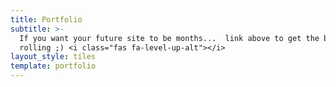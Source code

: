 ```yaml
---
title: Portfolio
subtitle: >-
  If you want your future site to be months...  link above to get the ball
  rolling ;) <i class="fas fa-level-up-alt"></i>
layout_style: tiles
template: portfolio
---
```

